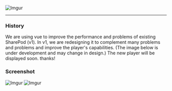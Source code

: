 ![Imgur](https://t1.daumcdn.net/cfile/tistory/26326737590AF3B226)
***

### History
We are using vue to improve the performance and problems of existing SharePod (v1). In v1, we are redesigning it to complement many problems and problems and improve the player's capabilities. (The image below is under development and may change in design.) The new player will be displayed soon. thanks!

### Screenshot
![Imgur](https://i.imgur.com/ZWQJAjO.png)
![Imgur](https://i.imgur.com/VxBtNxQ.png)
